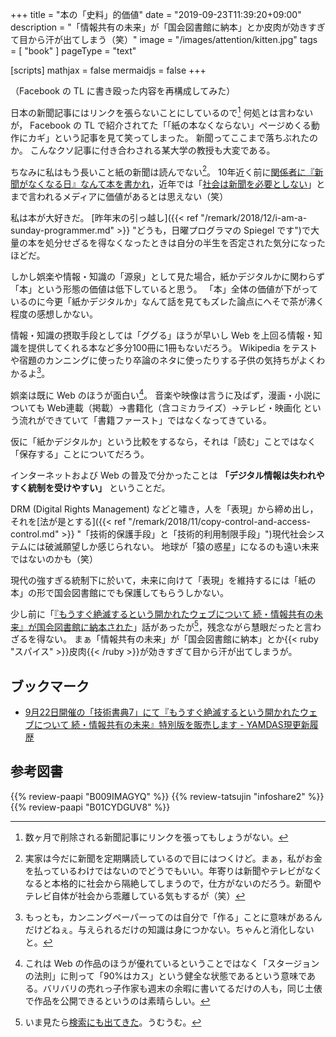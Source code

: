 +++
title = "本の「史料」的価値"
date =  "2019-09-23T11:39:20+09:00"
description = "「情報共有の未来」が「国会図書館に納本」とか皮肉が効きすぎて目から汗が出てしまう（笑）"
image = "/images/attention/kitten.jpg"
tags = [ "book" ]
pageType = "text"

[scripts]
  mathjax = false
  mermaidjs = false
+++

（Facebook の TL に書き殴った内容を再構成してみた）

日本の新聞記事にはリンクを張らないことにしているので[^np1] 何処とは言わないが， Facebook の TL で紹介されてた「「紙の本なくならない」ページめくる動作にカギ」という記事を見て笑ってしまった。
新聞ってここまで落ちぶれたのか。
こんなクソ記事に付き合わされる某大学の教授も大変である。

[^np1]: 数ヶ月で削除される新聞記事にリンクを張ってもしょうがない。

ちなみに私はもう長いこと紙の新聞は読んでない[^np2]。
10年近く前に[関係者に『新聞がなくなる日』なんて本を書かれ](http://www.baldanders.info/spiegel/log/200511.html#d19_t4)，近年では「[社会は新聞を必要としない](https://longtailworld.blogspot.com/2009/03/clay-shirkys-newspapers-and-thinking.html)」とまで言われるメディアに価値があるとは思えない（笑）

[^np2]: 実家は今だに新聞を定期購読しているので目にはつくけど。まぁ，私がお金を払っているわけではないのでどうでもいい。年寄りは新聞やテレビがなくなると本格的に社会から隔絶してしまうので，仕方がないのだろう。新聞やテレビ自体が社会から乖離している気もするが（笑）

私は本が大好きだ。
[昨年末の引っ越し]({{< ref "/remark/2018/12/i-am-a-sunday-programmer.md" >}} "どうも，日曜プログラマの Spiegel です")で大量の本を処分せざるを得なくなったときは自分の半生を否定された気分になったほどだ。

しかし娯楽や情報・知識の「源泉」として見た場合，紙かデジタルかに関わらず「本」という形態の価値は低下していると思う。
「本」全体の価値が下がっているのに今更「紙かデジタルか」なんて話を見てもズレた論点にへそで茶が沸く程度の感想しかない。

情報・知識の摂取手段としては「ググる」ほうが早いし Web を上回る情報・知識を提供してくれる本など多分100冊に1冊もないだろう。
Wikipedia をテストや宿題のカンニングに使ったり卒論のネタに使ったりする子供の気持ちがよくわかるよ[^cp1]。

[^cp1]: もっとも，カンニングペーパーってのは自分で「作る」ことに意味があるんだけどねぇ。与えられるだけの知識は身につかない。ちゃんと消化しないと。

娯楽は既に Web のほうが面白い[^web1]。
音楽や映像は言うに及ばず，漫画・小説についても Web連載（掲載）→書籍化（含コミカライズ）→テレビ・映画化 という流れができていて「書籍ファースト」ではなくなってきている。

[^web1]: これは Web の作品のほうが優れているということではなく「スタージョンの法則」に則って「90%はカス」という健全な状態であるという意味である。バリバリの売れっ子作家も週末の余暇に書いてるだけの人も，同じ土俵で作品を公開できるというのは素晴らしい。

仮に「紙かデジタルか」という比較をするなら，それは「読む」ことではなく「保存する」ことについてだろう。

インターネットおよび Web の普及で分かったことは **「デジタル情報は失われやすく統制を受けやすい」** ということだ。

DRM (Digital Rights Management) などと嘯き，人を「表現」から締め出し，それを[法が是とする]({{< ref "/remark/2018/11/copy-control-and-access-control.md" >}} "「技術的保護手段」と「技術的利用制限手段」")現代社会システムには破滅願望しか感じられない。
地球が「猿の惑星」になるのも遠い未来ではないのかも（笑）

現代の強すぎる統制下に於いて，未来に向けて「表現」を維持するには「紙の本」の形で国会図書館にでも保護してもらうしかない。

少し前に「[『もうすぐ絶滅するという開かれたウェブについて 続・情報共有の未来』が国会図書館に納本された](https://yamdas.hatenablog.com/entry/20190609/openweb)」話があったが[^ow1]，残念ながら慧眼だったと言わざるを得ない。
まぁ「情報共有の未来」が「国会図書館に納本」とか{{< ruby "スパイス" >}}皮肉{{< /ruby >}}が効きすぎて目から汗が出てしまうが。

[^ow1]: いま見たら[検索にも出てきた](https://ndlonline.ndl.go.jp/#!/detail/R300000001-I029721938-00 "もうすぐ絶滅するという開かれたウェブについて : 続・情報共有の未来｜書誌詳細｜国立国会図書館オンライン")。うむうむ。

## ブックマーク

- [9月22日開催の「技術書典7」にて『もうすぐ絶滅するという開かれたウェブについて 続・情報共有の未来』特別版を販売します - YAMDAS現更新履歴](https://yamdas.hatenablog.com/entry/20190917/techbookfest7)

## 参考図書

{{% review-paapi "B009IMAGYQ" %}} <!-- 犬とハサミは使いよう -->
{{% review-tatsujin "infoshare2" %}} <!-- 続・情報共有の未来 -->
{{% review-paapi "B01CYDGUV8" %}} <!-- CODE VERSION 2.0 -->
